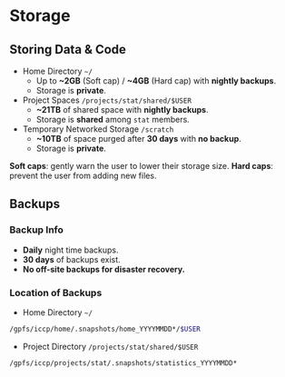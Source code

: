 # Storage

## Storing Data & Code

- Home Directory `~/`
    - Up to **~2GB** (Soft cap)
      / **~4GB** (Hard cap) with **nightly backups**.
    - Storage is **private**.
- Project Spaces `/projects/stat/shared/$USER`
    - **~21TB** of shared space with **nightly backups**.
    - Storage is **shared** among `stat` members.
- Temporary Networked Storage `/scratch`
    - **~10TB** of space purged after **30 days** with **no backup**.
    - Storage is **private**.

**Soft caps**: gently warn the user to lower their storage size.
**Hard caps**: prevent the user from adding new files.

## Backups

### Backup Info

- **Daily** night time backups.
- **30 days** of backups exist.
- **No off-site backups for disaster recovery.**

### Location of Backups

- Home Directory `~/`

```bash
/gpfs/iccp/home/.snapshots/home_YYYYMMDD*/$USER
```

- Project Directory `/projects/stat/shared/$USER`

```bash
/gpfs/iccp/projects/stat/.snapshots/statistics_YYYYMMDD*
```
